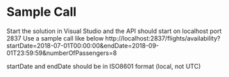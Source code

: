 # Sample Call

Start the solution in Visual Studio and the API should start on localhost port 2837
Use a sample call like below
http://localhost:2837/flights/availability?startDate=2018-07-01T00:00:00&endDate=2018-09-01T23:59:59&numberOfPassengers=8

startDate and endDate should be in ISO8601 format (local, not UTC)
